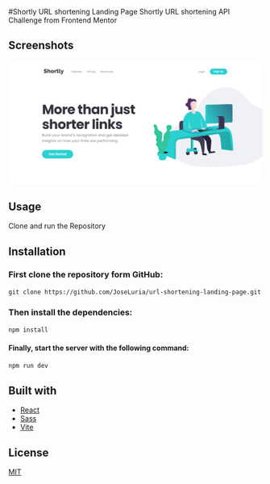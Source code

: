#Shortly URL shortening Landing Page 
Shortly URL shortening API Challenge from Frontend Mentor

## Screenshots

![Screenshot](./public/app-screenshot.png)

## Usage

Clone and run the Repository

## Installation

### First clone the repository form GitHub:
```shell
git clone https://github.com/JoseLuria/url-shortening-landing-page.git
```

### Then install the dependencies:
```shell
npm install
```

#### Finally, start the server with the following command:
```shell
npm run dev
```

## Built with 

- [React](https://reactjs.org/)
- [Sass](https://sass-lang.com/)
- [Vite](https://vitejs.dev/)

## License

[MIT](https://opensource.org/licenses/MIT)